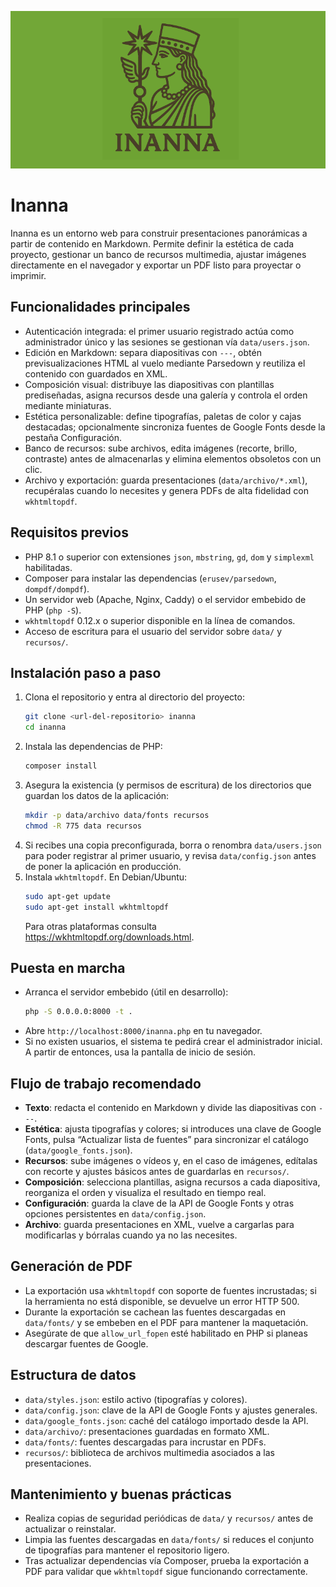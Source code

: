![Inanna banner](inanna-banner.png)

# Inanna

Inanna es un entorno web para construir presentaciones panorámicas a partir de contenido en Markdown. Permite definir la estética de cada proyecto, gestionar un banco de recursos multimedia, ajustar imágenes directamente en el navegador y exportar un PDF listo para proyectar o imprimir.

## Funcionalidades principales
- Autenticación integrada: el primer usuario registrado actúa como administrador único y las sesiones se gestionan vía `data/users.json`.
- Edición en Markdown: separa diapositivas con `---`, obtén previsualizaciones HTML al vuelo mediante Parsedown y reutiliza el contenido con guardados en XML.
- Composición visual: distribuye las diapositivas con plantillas prediseñadas, asigna recursos desde una galería y controla el orden mediante miniaturas.
- Estética personalizable: define tipografías, paletas de color y cajas destacadas; opcionalmente sincroniza fuentes de Google Fonts desde la pestaña Configuración.
- Banco de recursos: sube archivos, edita imágenes (recorte, brillo, contraste) antes de almacenarlas y elimina elementos obsoletos con un clic.
- Archivo y exportación: guarda presentaciones (`data/archivo/*.xml`), recupéralas cuando lo necesites y genera PDFs de alta fidelidad con `wkhtmltopdf`.

## Requisitos previos
- PHP 8.1 o superior con extensiones `json`, `mbstring`, `gd`, `dom` y `simplexml` habilitadas.
- Composer para instalar las dependencias (`erusev/parsedown`, `dompdf/dompdf`).
- Un servidor web (Apache, Nginx, Caddy) o el servidor embebido de PHP (`php -S`).
- `wkhtmltopdf` 0.12.x o superior disponible en la línea de comandos.
- Acceso de escritura para el usuario del servidor sobre `data/` y `recursos/`.

## Instalación paso a paso
1. Clona el repositorio y entra al directorio del proyecto:
   ```sh
   git clone <url-del-repositorio> inanna
   cd inanna
   ```
2. Instala las dependencias de PHP:
   ```sh
   composer install
   ```
3. Asegura la existencia (y permisos de escritura) de los directorios que guardan los datos de la aplicación:
   ```sh
   mkdir -p data/archivo data/fonts recursos
   chmod -R 775 data recursos
   ```
4. Si recibes una copia preconfigurada, borra o renombra `data/users.json` para poder registrar al primer usuario, y revisa `data/config.json` antes de poner la aplicación en producción.
5. Instala `wkhtmltopdf`. En Debian/Ubuntu:
   ```sh
   sudo apt-get update
   sudo apt-get install wkhtmltopdf
   ```
   Para otras plataformas consulta <https://wkhtmltopdf.org/downloads.html>.

## Puesta en marcha
- Arranca el servidor embebido (útil en desarrollo):
  ```sh
  php -S 0.0.0.0:8000 -t .
  ```
- Abre `http://localhost:8000/inanna.php` en tu navegador.
- Si no existen usuarios, el sistema te pedirá crear el administrador inicial. A partir de entonces, usa la pantalla de inicio de sesión.

## Flujo de trabajo recomendado
- **Texto**: redacta el contenido en Markdown y divide las diapositivas con `---`.
- **Estética**: ajusta tipografías y colores; si introduces una clave de Google Fonts, pulsa “Actualizar lista de fuentes” para sincronizar el catálogo (`data/google_fonts.json`).
- **Recursos**: sube imágenes o vídeos y, en el caso de imágenes, edítalas con recorte y ajustes básicos antes de guardarlas en `recursos/`.
- **Composición**: selecciona plantillas, asigna recursos a cada diapositiva, reorganiza el orden y visualiza el resultado en tiempo real.
- **Configuración**: guarda la clave de la API de Google Fonts y otras opciones persistentes en `data/config.json`.
- **Archivo**: guarda presentaciones en XML, vuelve a cargarlas para modificarlas y bórralas cuando ya no las necesites.

## Generación de PDF
- La exportación usa `wkhtmltopdf` con soporte de fuentes incrustadas; si la herramienta no está disponible, se devuelve un error HTTP 500.
- Durante la exportación se cachean las fuentes descargadas en `data/fonts/` y se embeben en el PDF para mantener la maquetación.
- Asegúrate de que `allow_url_fopen` esté habilitado en PHP si planeas descargar fuentes de Google.

## Estructura de datos
- `data/styles.json`: estilo activo (tipografías y colores).
- `data/config.json`: clave de la API de Google Fonts y ajustes generales.
- `data/google_fonts.json`: caché del catálogo importado desde la API.
- `data/archivo/`: presentaciones guardadas en formato XML.
- `data/fonts/`: fuentes descargadas para incrustar en PDFs.
- `recursos/`: biblioteca de archivos multimedia asociados a las presentaciones.

## Mantenimiento y buenas prácticas
- Realiza copias de seguridad periódicas de `data/` y `recursos/` antes de actualizar o reinstalar.
- Limpia las fuentes descargadas en `data/fonts/` si reduces el conjunto de tipografías para mantener el repositorio ligero.
- Tras actualizar dependencias vía Composer, prueba la exportación a PDF para validar que `wkhtmltopdf` sigue funcionando correctamente.
